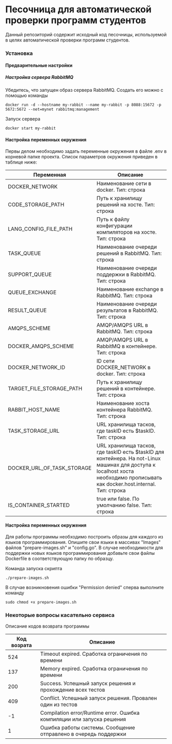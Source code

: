 # Песочница для автоматической проверки программ студентов

Данный репозиторий содержит исходный код песочницы, используемой в целях автоматической проверки программ студентов.

### Установка
#### Предварительные настройки

##### Настройка сервера RabbitMQ 
Убедитесь, что запущен образ сервера RabbitMQ. Создать его можно с помощью команды 
```
docker run -d --hostname my-rabbit --name my-rabbit -p 8088:15672 -p 5672:5672 --net=mynet rabbitmq:management
```
Запуск сервера
```
docker start my-rabbit
```
#### Настройка переменных окружения

Первы делом необходимо задать переменные окружения в файле .env в корневой папке проекта. Список параметров окружения приведен в таблице ниже: 

| Переменная  | Описание |
| ------ | ------ |
| DOCKER_NETWORK | Наименование сети в docker. Тип: строка |
| CODE_STORAGE_PATH | Путь к хранилищу решений на хосте. Тип: строка |
| LANG_CONFIG_FILE_PATH | Путь к файлу конфигурации компиляторов на хосте. Тип: строка |
| TASK_QUEUE | Наименование очереди решений в RabbitMQ. Тип: строка |
| SUPPORT_QUEUE | Наименование очереди поддержки в RabbitMQ. Тип: строка |
| QUEUE_EXCHANGE | Наименование exchange в RabbitMQ. Тип: строка |
| RESULT_QUEUE | Наименование очереди результатов в RabbitMQ. Тип: строка |
| AMQPS_SCHEME | AMQP/AMQPS URL в RabbitMQ. Тип: строка |
|DOCKER_AMQPS_SCHEME | AMQP/AMQPS URL в RabbitMQ в контейнере. Тип: строка |
| DOCKER_NETWORK_ID | ID сети DOCKER_NETWORK в docker. Тип: строка |
| TARGET_FILE_STORAGE_PATH | Путь к хранилищу решений в контейнере. Тип: строка |
| RABBIT_HOST_NAME | Наименование хоста контейнера RabbitMQ. Тип: строка |
| TASK_STORAGE_URL | URL хранилища тасков, где taskID есть $taskID. Тип: строка |
| DOCKER_URL_OF_TASK_STORAGE |  URL хранилища тасков, где taskID есть $taskID для контейнера. На not-Linux машинах для доступа к localhost хоста необходимо прописывать как docker.host.internal. Тип: строка |
| IS_CONTAINER_STARTED | true или false. По умолчанию false. Тип: строка |

#### Настройка переменных окружения

Для работы программы необходимо построить образы для каждого из языков программирования. Опишите свои языки в массивах "Images" файлов "prepare-images.sh" и "config.go". В случае необходимости для поддержки новых языков программирования добавьте свои файлы Dockerfile в соответствующую папку по образцу.

Команда запуска скрипта
```
./prepare-images.sh
```

В случае возникновения ошибки "Permission denied" сперва выполните команду 
```
sudo chmod +x prepare-images.sh
```
### Некоторые вопросы касательно сервиса

Описание кодов возврата программы

| Код возрата  | Описание |
| ------ | ------ |
| 524 | Timeout expired. Сработка ограничения по времени |
| 137 | Memory expired. Сработка ограничения по времени |
| 200 | Success. Успешный запуск решения и прохождение всех тестов |
| 409 | Conflict. Успешный запуск решения. Провален один из тестов |
| -1 | Compilation error/Runtime error. Ошибка компиляции или запуска решения |
| 1 | Ошибка работы системы. Сообщение отправлено в очередь поддержки |